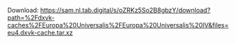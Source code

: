 Download: https://sam.nl.tab.digital/s/oZRKz5So2B8gbzY/download?path=%2Fdxvk-caches%2FEuropa%20Universalis%2FEuropa%20Universalis%20IV&files=eu4.dxvk-cache.tar.xz
